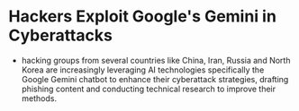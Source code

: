 # Hackers Exploit Google's Gemini in Cyberattacks
  - hacking groups from several countries like China, Iran, Russia and North Korea are increasingly leveraging AI technologies specifically the Google Gemini chatbot to enhance their cyberattack strategies, drafting phishing content and conducting technical research to improve their methods.
